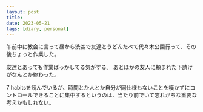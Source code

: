 ```yaml
---
layout: post
title: 
date: 2023-05-21
tags: [diary, personal]
---
```

午前中に教会に言って昼から渋谷で友達とうどんたべて代々木公園行って、その後ちょっと作業した。

友達とあっても作業ばっかしてる気がする。
あとほかの友人に頼まれた下請けがなんとか終わった。

7 habitsを読んでいるが、時間とか人とか自分が同仕様もないことを嘆かずにコントロールできることに集中するというのは、当たり前でいて忘れがちな重要な考えかもしれない。